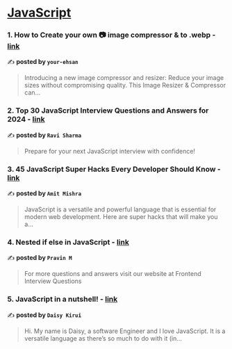 
<h1><a href=https://medium.com/tag/javascript-development/recommended target="_blank" rel="noopener noreferrer">JavaScript</a></h1>
<h3>1. How to Create your own 📷 image compressor & to .webp - <a href="https://medium.com/@your-ehsan/how-to-create-your-own-image-compressor-to-webp-23a1becdb239" target="_blank" rel="noopener noreferrer">link</a></h3>

✍️ **posted by `your-ehsan`**

<blockquote>Introducing a new image compressor and resizer: Reduce your image sizes without compromising quality. This Image Resizer & Compressor can…</blockquote>

<h3>2. Top 30 JavaScript Interview Questions and Answers for 2024 - <a href="https://medium.com/@javascriptcentric/top-30-javascript-interview-questions-and-answers-for-2024-7f1e2d1d0638" target="_blank" rel="noopener noreferrer">link</a></h3>

✍️ **posted by `Ravi Sharma`**

<blockquote>Prepare for your next JavaScript interview with confidence!</blockquote>

<h3>3. 45 JavaScript Super Hacks Every Developer Should Know - <a href="https://medium.com/dev-genius/45-javascript-super-hacks-every-developer-should-know-92aecfb33ee8" target="_blank" rel="noopener noreferrer">link</a></h3>

✍️ **posted by `Amit Mishra`**

<blockquote>JavaScript is a versatile and powerful language that is essential for modern web development. Here are super hacks that will make you a…</blockquote>

<h3>4. Nested if else in JavaScript - <a href="https://medium.com/@frontendinterviewquestions/nested-if-else-in-javascript-26a9e4e09214" target="_blank" rel="noopener noreferrer">link</a></h3>

✍️ **posted by `Pravin M`**

<blockquote>For more questions and answers visit our website at Frontend Interview Questions</blockquote>

<h3>5. JavaScript in a nutshell! - <a href="https://medium.com/@daisykirui/javascript-in-a-nutshell-669dab5b6e78" target="_blank" rel="noopener noreferrer">link</a></h3>

✍️ **posted by `Daisy Kirui`**

<blockquote>Hi. My name is Daisy, a software Engineer and I love JavaScript. It is a versatile language as there’s so much to do with it (in…</blockquote>

